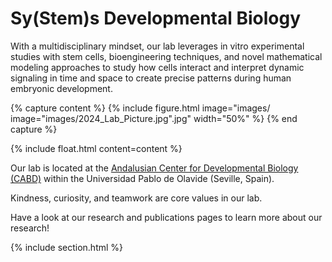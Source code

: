---
---

# Sy(Stem)s Developmental Biology

With a multidisciplinary mindset, our lab leverages in vitro experimental studies with stem cells, bioengineering techniques, and novel mathematical modeling approaches to study how cells interact and interpret dynamic signaling in time and space to create precise patterns during human embryonic development.

{% capture content %}
{% include figure.html image="images/  image="images/2024_Lab_Picture.jpg".jpg" width="50%" %}
{% end capture %}

{%
  include float.html
  content=content
%}

Our lab is located at the [Andalusian Center for Developmental Biology (CABD)](https://www.cabd.es/en/) within the Universidad Pablo de Olavide (Seville, Spain).

Kindness, curiosity, and teamwork are core values in our lab.

Have a look at our research and publications pages to learn more about our research!

{% include section.html %}

